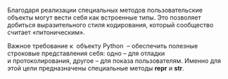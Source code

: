 Благодаря реализации специальных методов пользовательские объекты могут вести себя как встроенные типы. Это позволяет добиться выразительного стиля кодирования, который сообщество считает «питоническим». 

Важное требование к  объекту Python  – обеспечить полезные строковые представления себя: одно – для отладки и протоколирования, другое – для показа пользователям. Именно для этой цели предназначены специальные методы __repr__ и __str__.